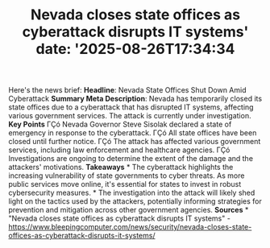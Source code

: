﻿---
title: "Nevada closes state offices as cyberattack disrupts IT systems'
date: '2025-08-26T17:34:34"
category: "Markets"
summary: ""
slug: "nevada closes state offices as cyberattack disrupts it syste"
source_urls:
  - "https://www.bleepingcomputer.com/news/security/nevada-closes-state-offices-as-cyberattack-disrupts-it-systems/"
seo:
  title: "Nevada closes state offices as cyberattack disrupts IT systems | Hash n Hedge'
  description: '"
  keywords: ["news", "markets", "brief"]
---
Here's the news brief:  **Headline**: Nevada State Offices Shut Down Amid Cyberattack  **Summary Meta Description**: Nevada has temporarily closed its state offices due to a cyberattack that has disrupted IT systems, affecting various government services. The attack is currently under investigation.  **Key Points**  ΓÇó Nevada Governor Steve Sisolak declared a state of emergency in response to the cyberattack. ΓÇó All state offices have been closed until further notice. ΓÇó The attack has affected various government services, including law enforcement and healthcare agencies. ΓÇó Investigations are ongoing to determine the extent of the damage and the attackers' motivations.  **Takeaways**  * The cyberattack highlights the increasing vulnerability of state governments to cyber threats. As more public services move online, it's essential for states to invest in robust cybersecurity measures. * The investigation into the attack will likely shed light on the tactics used by the attackers, potentially informing strategies for prevention and mitigation across other government agencies.  **Sources**  * "Nevada closes state offices as cyberattack disrupts IT systems" - https://www.bleepingcomputer.com/news/security/nevada-closes-state-offices-as-cyberattack-disrupts-it-systems/ 
